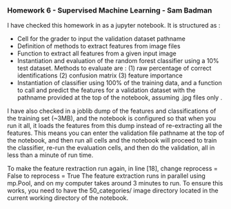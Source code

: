 ### Homework 6 - Supervised Machine Learning - Sam Badman

I have checked this homework in as a jupyter notebook. It is structured as :

* Cell for the grader to input the validation dataset pathname 
* Definition of methods to extract features from image files
* Function to extract all features from a given input image
* Instantiation and evaluation of the random forest classifier using a 10% test
 dataset. Methods to evaluate are : 
 (1) raw percentage of correct identifications
 (2) confusion matrix
 (3) feature importance
* Instantiation of classifier using 100% of the training data, and a function to
call and predict the features for a validation dataset with the pathname 
provided at the top of the notebook, assuming .jpg files only .

I have also checked in a joblib dump of the features and classifications of the training set (~3MB),
and the notebook is configured so that when you run it all, it loads the features from this dump 
instead of re-extracting all the features. This means you can enter the validation file pathname at the
top of the notebook, and then run all cells and the notebook will proceed to train the classifier,
re-run the evaluation cells, and then do the validation, all in less than a minute of run time.

To make the feature rextraction run again, in line [18], change reprocess = False to reprocess = True
The feature extraction runs in parallel using mp.Pool, and on my computer takes around 3 minutes to run.
To ensure this works, you need to have the 50_categories/ image directory located in the current working
directory of the notebook.
